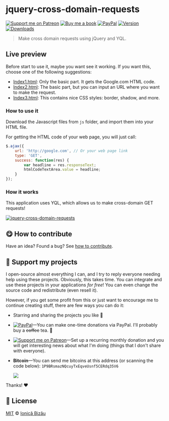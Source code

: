 
# jquery-cross-domain-requests

 [![Support me on Patreon][badge_patreon]][patreon] [![Buy me a book][badge_amazon]][amazon] [![PayPal][badge_paypal_donate]][paypal-donations] [![Version](https://img.shields.io/npm/v/jquery-cross-domain-requests.svg)](https://www.npmjs.com/package/jquery-cross-domain-requests) [![Downloads](https://img.shields.io/npm/dt/jquery-cross-domain-requests.svg)](https://www.npmjs.com/package/jquery-cross-domain-requests)

> Make cross domain requests using jQuery and YQL.

## Live preview

Before start to use it, maybe you want see it working. If you want this, choose one of the following suggestions:


 - [Index1.html](http://htmlpreview.github.com/?https://raw.github.com/IonicaBizau/jQuery-cross-domain-requests/master/index1.html): Only the basic part. It gets the Google.com HTML code.
 - [Index2.html](http://htmlpreview.github.com/?https://raw.github.com/IonicaBizau/jQuery-cross-domain-requests/master/index2.html): The basic part, but you can input an URL where you want to make the request.
 - [Index3.html](http://htmlpreview.github.com/?https://raw.github.com/IonicaBizau/jQuery-cross-domain-requests/master/index3.html): This contains nice CSS styles: border, shadow, and more.

### How to use it

Download the Javascript files from `js` folder, and import them into your HTML file.


For getting the HTML code of your web page, you will just call:

```js
$.ajax({
    url: 'http://google.com', // Or your web page link
    type: 'GET',
    success: function(res) {
        var headline = res.responseText;
        htmlCodeTextArea.value = headline;
    }
});
```
### How it works

This application uses YQL, which allows us to make cross-domain GET requests!


[![jquery-cross-domain-requests](http://i48.tinypic.com/3007hfn.png)](http://htmlpreview.github.com/?https://raw.github.com/IonicaBizau/jQuery-cross-domain-requests/master/index3.html)

## :yum: How to contribute
Have an idea? Found a bug? See [how to contribute][contributing].


## :sparkling_heart: Support my projects

I open-source almost everything I can, and I try to reply everyone needing help using these projects. Obviously,
this takes time. You can integrate and use these projects in your applications *for free*! You can even change the source code and redistribute (even resell it).

However, if you get some profit from this or just want to encourage me to continue creating stuff, there are few ways you can do it:

 - Starring and sharing the projects you like :rocket:
 - [![PayPal][badge_paypal]][paypal-donations]—You can make one-time donations via PayPal. I'll probably buy a ~~coffee~~ tea. :tea:
 - [![Support me on Patreon][badge_patreon]][patreon]—Set up a recurring monthly donation and you will get interesting news about what I'm doing (things that I don't share with everyone).
 - **Bitcoin**—You can send me bitcoins at this address (or scanning the code below): `1P9BRsmazNQcuyTxEqveUsnf5CERdq35V6`

    ![](https://i.imgur.com/z6OQI95.png)

Thanks! :heart:



## :scroll: License

[MIT][license] © [Ionică Bizău][website]

[badge_patreon]: http://ionicabizau.github.io/badges/patreon.svg
[badge_amazon]: http://ionicabizau.github.io/badges/amazon.svg
[badge_paypal]: http://ionicabizau.github.io/badges/paypal.svg
[badge_paypal_donate]: http://ionicabizau.github.io/badges/paypal_donate.svg
[patreon]: https://www.patreon.com/ionicabizau
[amazon]: http://amzn.eu/hRo9sIZ
[paypal-donations]: https://www.paypal.com/cgi-bin/webscr?cmd=_s-xclick&hosted_button_id=RVXDDLKKLQRJW
[donate-now]: http://i.imgur.com/6cMbHOC.png

[license]: http://showalicense.com/?fullname=Ionic%C4%83%20Biz%C4%83u%20%3Cbizauionica%40gmail.com%3E%20(https%3A%2F%2Fionicabizau.net)&year=2012#license-mit
[website]: https://ionicabizau.net
[contributing]: /CONTRIBUTING.md
[docs]: /DOCUMENTATION.md
